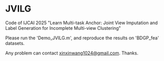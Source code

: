 # JVILG
Code of IJCAI 2025 "Learn Multi-task Anchor: Joint View Imputation and Label Generation for Incomplete Multi-view Clustering"

Please run the 'Demo_JVILG.m', and reproduce the results on 'BDGP_fea' datasets.

Any problem can contact xinxinwang1024@gmail.com. Thanks.

